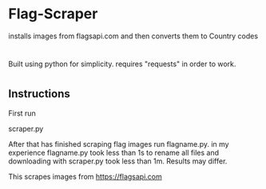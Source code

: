 # Flag-Scraper
installs images from flagsapi.com and then converts them to Country codes

#
Built using python for simplicity.
requires "requests" in order to work.
#
## Instructions 

First run

scraper.py

After that has finished scraping flag images run flagname.py.
in my experience flagname.py took less than 1s to rename all files and downloading with scraper.py took less than 1m.
Results may differ.

This scrapes images from https://flagsapi.com 
